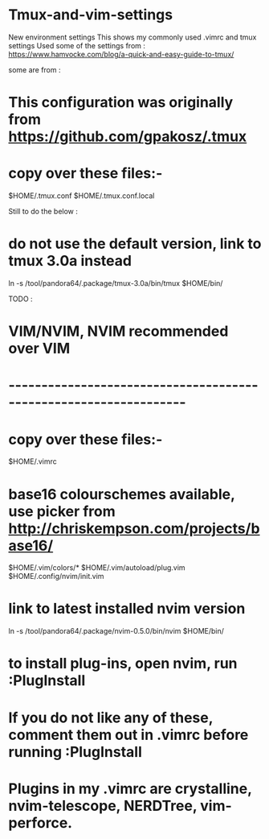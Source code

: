 # Tmux-and-vim-settings
New environment settings
This shows my commonly used .vimrc and tmux settings
Used some of the settings from :
https://www.hamvocke.com/blog/a-quick-and-easy-guide-to-tmux/

some are from :

# This configuration was originally from https://github.com/gpakosz/.tmux
# copy over these files:-
$HOME/.tmux.conf
$HOME/.tmux.conf.local

Still to do the below :
# do not use the default version, link to tmux 3.0a instead
ln -s /tool/pandora64/.package/tmux-3.0a/bin/tmux $HOME/bin/

TODO :
# VIM/NVIM, NVIM recommended over VIM
# -----------------------------------------------------------------
# copy over these files:-
$HOME/.vimrc
# base16 colourschemes available, use picker from http://chriskempson.com/projects/base16/
$HOME/.vim/colors/*
$HOME/.vim/autoload/plug.vim
$HOME/.config/nvim/init.vim
# link to latest installed nvim version
ln -s /tool/pandora64/.package/nvim-0.5.0/bin/nvim $HOME/bin/
# to install plug-ins, open nvim, run :PlugInstall
# If you do not like any of these, comment them out in .vimrc before running :PlugInstall
# Plugins in my .vimrc are crystalline, nvim-telescope, NERDTree, vim-perforce.
